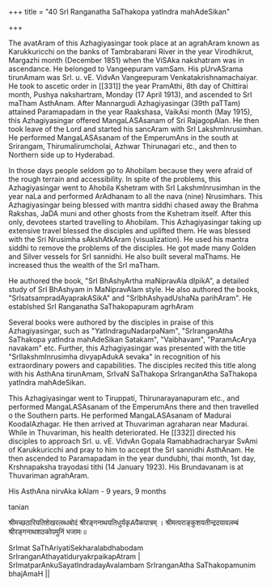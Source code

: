 +++
title = "40 SrI Ranganatha SaThakopa yatIndra mahAdeSikan"

+++

The avatAram of this Azhagiyasingar took place at an agrahAram known as Karukkuricchi on the banks of Tambrabarani River in the year Virodhikrut, Margazhi month (December 1851) when the ViSAka nakshatram was in ascendance. He belonged to Vangeepuram vamSam. His pUrvASrama tirunAmam was SrI. u. vE. VidvAn Vangeepuram Venkatakrishnamachaiyar. He took to ascetic order in [[331]] the year PramAthi, 8th day of Chittirai month, Pushya nakshartram, Monday (17 April 1913), and ascended to SrI maTham AsthAnam. After Mannargudi Azhagiyasingar (39th paTTam) attained Paramapadam in the year Raakshasa, VaikAsi month (May 1915), this Azhagiyasingar offered MangaLASAsanam of Sri RajagopAlan. He then took leave of the Lord and started his sancAram with SrI LakshmInrusimhan. He performed MangaLASAsanam of the EmperumAns in the south at Srirangam, Thirumalirumcholai, Azhwar Thirunagari etc., and then to Northern side up to Hyderabad.

In those days people seldom go to Ahobilam because they were afraid of the rough terrain and accessibility. In spite of the problems, this Azhagiyasingar went to Ahobila Kshetram with SrI LakshmInrusimhan in the year naLa and performed ArAdhanam to all the nava (nine) Nrusimhars. This Azhagiyasingar being blessed with mantra siddhi chased away the Brahma Rakshas, JaDA muni and other ghosts from the Kshetram itself. After this only, devotees started travelling to Ahobilam. This Azhagiyasingar taking up extensive travel blessed the disciples and uplifted them. He was blessed with the Sri Nrusimha sAkshAtkAram (visualization). He used his mantra siddhi to remove the problems of the disciples. He got made many Golden and Silver vessels for SrI sannidhi. He also built several maThams. He increased thus the wealth of the SrI maTham.

He authored the book, "SrI BhAshyArtha maNipravAla dIpikA", a detailed study of SrI BhAshyam in MaNipravAlam style. He also authored the books, "SrIsatsampradAyaprakASikA" and "SrIbhAshyadUshaNa parihAram". He establshed SrI Ranganatha SaThakopapuram agrhAram

Several books were authored by the disciples in praise of this Azhagiyasingar, such as "YatIndraguNadarpaNam", "SrIranganAtha SaThakopa yatIndra mahAdeSikan Satakam", "Vaibhavam", "ParamAcArya navakam" etc. Further, this Azhagiyasingar was presented with the title "SrIlakshmInrusimha divyapAdukA sevaka" in recognition of his extraordinary powers and capabilities. The disciples recited this title along with his AsthAna tirunAmam, SrIvaN SaThakopa SrIranganAtha SaThakopa yatIndra mahAdeSikan.

This Azhagiyasingar went to Tiruppati, Thirunarayanapuram etc., and performed MangaLASAsanam of the EmperumAns there and then travelled o the Southern parts. He performed MangaLASAsanam of Madurai KoodalAzhagar. He then arrived at Thuvariman agraharan near Madurai. While in Thuvariman, his health deteriorated. He [[332]] directed his disciples to approach SrI. u. vE. VidvAn Gopala Ramabhadracharyar SvAmi of Karukkuricchi and pray to him to accept the SrI sannidhi AsthAnam. He then ascended to Paramapadam in the year dundubhi, thai month, 1st day, Krshnapaksha trayodasi tithi (14 January 1923). His Brundavanam is at Thuvariman agrahAram.

His AsthAna nirvAka kAlam - 9 years, 9 months

tanian

श्रीमच्छठारियतिशेखरलब्धबोदं श्रीरङ्गनाथयतिधुर्यकृAपैकपात्रम् ।
श्रीमत्पराङ्कुशयतीन्द्रदयावलम्बं श्रीरङ्गनाथशठकोपमुनिं भजामः॥


SrImat SaThAriyatiSekharalabdhabodam SrIranganAthayatiduryakrpaikapAtram | SrImatparAnkuSayatIndradayAvalambam SrIranganAtha SaThakopamunim bhajAmaH ||


